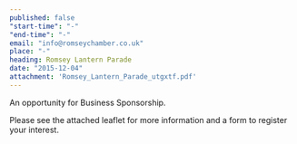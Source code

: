 ```yaml
---
published: false
"start-time": "-"
"end-time": "-"
email: "info@romseychamber.co.uk"
place: "-"
heading: Romsey Lantern Parade
date: "2015-12-04"
attachment: 'Romsey_Lantern_Parade_utgxtf.pdf'
---
```

An opportunity for Business Sponsorship.

Please see the attached leaflet for more information and a form to register your interest.
